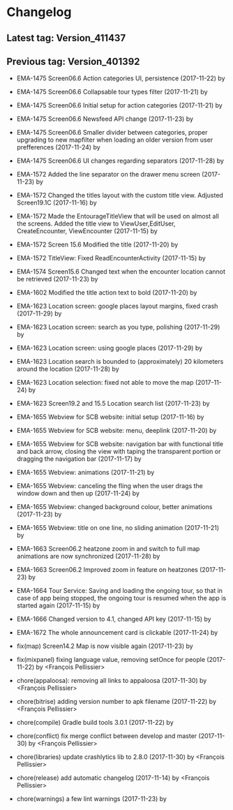 # Changelog
## Latest tag: Version_411437
## Previous tag: Version_401392

* EMA-1475 Screen06.6 Action categories UI, persistence (2017-11-22) by <Mihai Ionescu>
* EMA-1475 Screen06.6 Collapsable tour types filter (2017-11-21) by <Mihai Ionescu>
* EMA-1475 Screen06.6 Initial setup for action categories (2017-11-21) by <Mihai Ionescu>
* EMA-1475 Screen06.6 Newsfeed API change (2017-11-23) by <Mihai Ionescu>
* EMA-1475 Screen06.6 Smaller divider between categories, proper upgrading to new mapfilter when loading an older version from user prefferences (2017-11-24) by <Mihai Ionescu>
* EMA-1475 Screen06.6 UI changes regarding separators (2017-11-28) by <Mihai Ionescu>
* EMA-1572 Added the line separator on the drawer menu screen (2017-11-23) by <Mihai Ionescu>
* EMA-1572 Changed the titles layout with the custom title view. Adjusted Screen19.1C (2017-11-16) by <Mihai Ionescu>
* EMA-1572 Made the EntourageTitleView that will be used on almost all the screens. Added the title view to ViewUser,EditUser, CreateEncounter, ViewEncounter (2017-11-15) by <Mihai Ionescu>
* EMA-1572 Screen 15.6 Modified the title (2017-11-20) by <Mihai Ionescu>
* EMA-1572 TitleView: Fixed ReadEncounterActivity (2017-11-15) by <Mihai Ionescu>
* EMA-1574 Screen15.6 Changed text when the encounter location cannot be retrieved (2017-11-23) by <Mihai Ionescu>
* EMA-1602 Modified the title action text to bold (2017-11-20) by <Mihai Ionescu>
* EMA-1623 Location screen: google places layout margins, fixed crash (2017-11-29) by <Mihai Ionescu>
* EMA-1623 Location screen: search as you type, polishing (2017-11-29) by <Mihai Ionescu>
* EMA-1623 Location screen: using google places (2017-11-29) by <Mihai Ionescu>
* EMA-1623 Location search is bounded to (approximately) 20 kilometers around the location (2017-11-28) by <Mihai Ionescu>
* EMA-1623 Location selection: fixed not able to move the map (2017-11-24) by <Mihai Ionescu>
* EMA-1623 Screen19.2 and 15.5 Location search list (2017-11-23) by <Mihai Ionescu>
* EMA-1655 Webview for SCB website: initial setup (2017-11-16) by <Mihai Ionescu>
* EMA-1655 Webview for SCB website: menu, deeplink (2017-11-20) by <Mihai Ionescu>
* EMA-1655 Webview for SCB website: navigation bar with functional title and back arrow, closing the view with taping the transparent portion or dragging the navigation bar (2017-11-17) by <Mihai Ionescu>
* EMA-1655 Webview: animations (2017-11-21) by <Mihai Ionescu>
* EMA-1655 Webview: canceling the fling when the user drags the window down and then up (2017-11-24) by <Mihai Ionescu>
* EMA-1655 Webview: changed background colour, better animations (2017-11-23) by <Mihai Ionescu>
* EMA-1655 Webview: title on one line, no sliding animation (2017-11-21) by <Mihai Ionescu>
* EMA-1663 Screen06.2 heatzone zoom in and switch to full map animations are now synchronized (2017-11-28) by <Mihai Ionescu>
* EMA-1663 Screen06.2 Improved zoom in feature on heatzones (2017-11-23) by <Mihai Ionescu>
* EMA-1664 Tour Service: Saving and loading the ongoing tour, so that in case of app being stopped, the ongoing tour is resumed when the app is started again (2017-11-15) by <Mihai Ionescu>
* EMA-1666 Changed version to 4.1, changed API key (2017-11-15) by <Mihai Ionescu>
* EMA-1672 The whole announcement card is clickable (2017-11-24) by <Mihai Ionescu>
* fix(map) Screen14.2 Map is now visible again (2017-11-23) by <Mihai Ionescu>
* fix(mixpanel) fixing language value, removing setOnce for people (2017-11-22) by <François Pellissier>

* chore(appaloosa): removing all links to appaloosa (2017-11-30) by <François Pellissier>
* chore(bitrise) adding version number to apk filename (2017-11-22) by <François Pellissier>
* chore(compile) Gradle build tools 3.0.1 (2017-11-22) by <Mihai Ionescu>
* chore(conflict) fix merge conflict between develop and master (2017-11-30) by <François Pellissier>
* chore(libraries) update crashlytics lib to 2.8.0 (2017-11-30) by <François Pellissier>
* chore(release) add automatic changelog (2017-11-14) by <François Pellissier>
* chore(warnings) a few lint warnings (2017-11-23) by <Mihai Ionescu>
